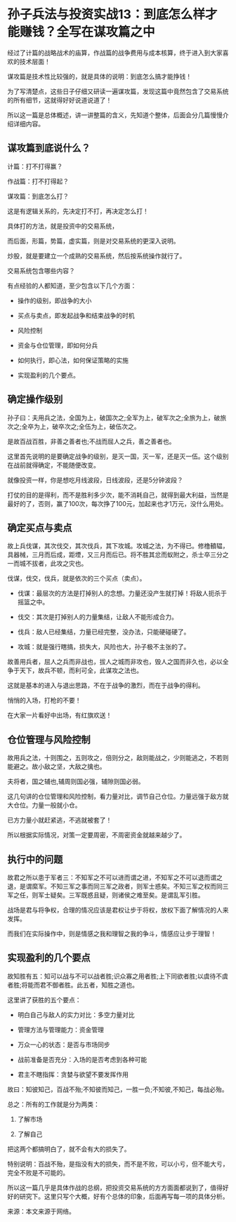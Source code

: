 # 孙子兵法与投资实战13：到底怎么样才能赚钱？全写在谋攻篇之中

经过了计篇的战略战术的庙算，作战篇的战争费用与成本核算，终于进入到大家喜欢的技术层面！

谋攻篇是技术性比较强的，就是具体的说明：到底怎么搞才能挣钱！

为了写清楚点，这些日子仔细又研读一遍谋攻篇，发现这篇中竟然包含了交易系统的所有细节，这就得好好说道说道了！

所以这一篇是总体概述，讲一讲整篇的含义，先知道个整体，后面会分几篇慢慢介绍详细内容。

## 谋攻篇到底说什么？

计篇：打不打得赢？

作战篇：打不打得起？

谋攻篇：到底怎么打？

这是有逻辑关系的，先决定打不打，再决定怎么打！

具体打的方法，就是投资中的交易系统，

而后面，形篇，势篇，虚实篇，则是对交易系统的更深入说明。

炒股，就是要建立一个成熟的交易系统，然后按系统操作就行了。

交易系统包含哪些内容？

有点经验的人都知道，至少包含以下几个方面：

- 操作的级别，即战争的大小

- 买点与卖点，即发起战争和结束战争的时机

- 风险控制

- 资金与仓位管理，即如何分兵

- 如何执行，即心法，如何保证策略的实施

- 实现盈利的几个要点。

## 确定操作级别

孙子曰：夫用兵之法，全国为上，破国次之;全军为上，破军次之;全旅为上，破旅次之;全卒为上，破卒次之;全伍为上，破伍次之。

是故百战百胜，非善之善者也;不战而屈人之兵，善之善者也。

这里首先说明的是要确定战争的级别，是灭一国，灭一军，还是灭一伍。这个级别在战前就得确定，不能随便改变。

就像投资一样，你是想吃月线波段，日线波段，还是5分钟波段？

打仗的目的是得利，而不是胜利多少次，能不消耗自己，就得到最大利益，当然是最好的了，否则，赢了100次，每次挣了100元，加起来也才1万元，没什么用处。

## 确定买点与卖点　　
故上兵伐谋，其次伐交，其次伐兵，其下攻城。攻城之法，为不得已。修橹轒辒，具器械，三月而后成，距堙，又三月而后已。将不胜其忿而蚁附之，杀士卒三分之一而城不拔者，此攻之灾也。

伐谋，伐交，伐兵，就是依次的三个买点（卖点）。

- 伐谋：最层次的方法是打掉别人的念想。力量还没产生就打掉！将敌人扼杀于摇篮之中。

- 伐交：其次是打掉别人的力量集结，让敌人不能形成合力。

- 伐兵：敌人已经集结，力量已经完整，没办法，只能硬碰硬了。

- 攻城：就是强行瞎搞，损失大，风险也大，孙子极不主张的了。

故善用兵者，屈人之兵而非战也，拔人之城而非攻也，毁人之国而非久也，必以全争于天下，故兵不顿，而利可全，此谋攻之法也。

这就是基本的进入与退出思路，不在于战争的激烈，而在于战争的得利。

悄悄的入场，打枪的不要！

在大家一片看好中出场，有红旗欢送！

## 仓位管理与风险控制
故用兵之法，十则围之，五则攻之，倍则分之，敌则能战之，少则能逃之，不若则能避之。故小敌之坚，大敌之擒也。

夫将者，国之辅也,辅周则国必强，辅隙则国必弱。

这几句讲的仓位管理和风险控制，看力量对比，调节自己仓位。力量远强于敌方就大仓位。力量一般就小仓。

已方力量小就赶紧逃，不逃就被套了！

所以根据实际情况，对策一定要周密，不周密资金就越来越少了。

## 执行中的问题
故君之所以患于军者三：不知军之不可以进而谓之进，不知军之不可以退而谓之退，是谓縻军。不知三军之事而同三军之政者，则军士惑矣。不知三军之权而同三军之任，则军士疑矣。三军既惑且疑，则诸侯之难至矣。是谓乱军引胜。

战场是君与将争权，合理的情况应该是君权让步于将权，放权下面了解情况的人来发挥。

而我们在实际操作中，则是情感之我和理智之我的争斗，情感应让步于理智！

## 实现盈利的几个要点
故知胜有五：知可以战与不可以战者胜;识众寡之用者胜;上下同欲者胜;以虞待不虞者胜;将能而君不御者胜。此五者，知胜之道也。

这里讲了获胜的五个要点：

- 明白自己与敌人的实力对比：多空力量对比

- 管理方法与管理能力：资金管理

- 万众一心的状态：是否与市场同步

- 战前准备是否充分：入场的是否考虑到各种可能

- 君主不瞎指挥：贪婪与欲望不要发挥作用


故曰：知彼知己，百战不殆;不知彼而知己，一胜一负;不知彼,不知己，每战必殆。

总之：所有的工作就是分为两类：

1. 了解市场

2. 了解自己


把这两个都搞明白了，就不会有大的损失了。

特别说明：百战不殆，是指没有大的损失，而不是不败，可以小亏，但不能大亏，完全不败是不可能的。

所以这一篇几乎是具体作战的总纲，把投资交易系统的方方面面都说到了，值得好好的研究下。这里只写个大概，好有个总体的印象，后面再写每一项的具体分析。

来源：本文来源于网络。
